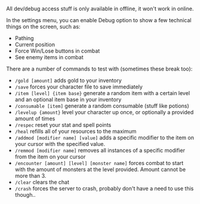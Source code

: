 All dev/debug access stuff is only available in offline, it won't work in online.

In the settings menu, you can enable Debug option to show a few technical things on the screen, such as:
- Pathing
- Current position
- Force Win/Lose buttons in combat
- See enemy items in combat

There are a number of commands to test with (sometimes these break too):
- `/gold [amount]` adds gold to your inventory
- `/save` forces your character file to save immediately
- `/item [level] {item base}` generate a random item with a certain level and an optional item base in your inventory
- `/consumable [item]` generate a random consumable (stuff like potions)
- `/levelup {amount}` level your character up once, or optionally a provided amount of times
- `/respec` reset your stat and spell points
- `/heal` refills all of your resources to the maximum
- `/addmod [modifier name] [value]` adds a specific modifier to the item on your cursor with the specified value.
- `/remmod [modifier name]` removes all instances of a specific modifier from the item on your cursor
- `/encounter [amount] [level] [monster name]` forces combat to start with the amount of monsters at the level provided. Amount cannot be more than 3.
- `/clear` clears the chat
- `/crash` forces the server to crash, probably don't have a need to use this though..
